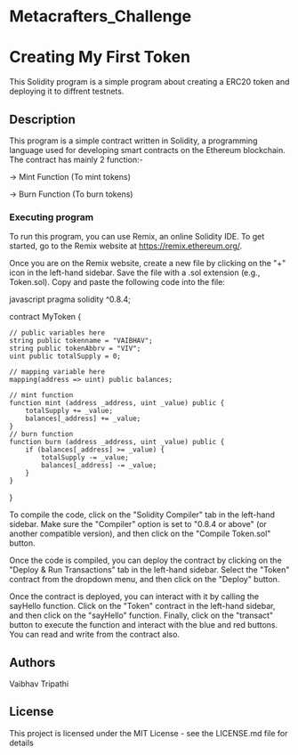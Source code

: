 # Metacrafters_Challenge
# Creating My First Token 

This Solidity program is a simple program about creating a ERC20 token and deploying it to diffrent testnets.

## Description

This program is a simple contract written in Solidity, a programming language used for developing smart contracts on the Ethereum blockchain. The contract has mainly 2 function:-

-> Mint Function (To mint tokens)

-> Burn Function  (To burn tokens)



### Executing program

To run this program, you can use Remix, an online Solidity IDE. To get started, go to the Remix website at https://remix.ethereum.org/.

Once you are on the Remix website, create a new file by clicking on the "+" icon in the left-hand sidebar. Save the file with a .sol extension (e.g., Token.sol). Copy and paste the following code into the file:

javascript
pragma solidity ^0.8.4;

contract MyToken {

    // public variables here
    string public tokenname = "VAIBHAV"; 
    string public tokenAbbrv = "VIV"; 
    uint public totalSupply = 0;

    // mapping variable here
    mapping(address => uint) public balances;

    // mint function
    function mint (address _address, uint _value) public {
        totalSupply += _value; 
        balances[_address] += _value;
    }
    // burn function
    function burn (address _address, uint _value) public { 
        if (balances[_address] >= _value) {
            totalSupply -= _value; 
            balances[_address] -= _value;
        }
    }
}



To compile the code, click on the "Solidity Compiler" tab in the left-hand sidebar. Make sure the "Compiler" option is set to "0.8.4 or above" (or another compatible version), and then click on the "Compile Token.sol" button.

Once the code is compiled, you can deploy the contract by clicking on the "Deploy & Run Transactions" tab in the left-hand sidebar. Select the "Token" contract from the dropdown menu, and then click on the "Deploy" button.

Once the contract is deployed, you can interact with it by calling the sayHello function. Click on the "Token" contract in the left-hand sidebar, and then click on the "sayHello" function. Finally, click on the "transact" button to execute the function and interact with the blue and red buttons. You can read and write from the contract also. 

## Authors

Vaibhav Tripathi


## License

This project is licensed under the MIT License - see the LICENSE.md file for details
